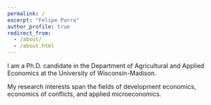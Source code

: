 ```yaml
---
permalink: /
excerpt: "Felipe Parra"
author_profile: true
redirect_from: 
  - /about/
  - /about.html
---
```


I am a Ph.D. candidate in the Department of Agricultural and Applied Economics at the University of Wisconsin-Madison.

My research interests span the fields of development economics, economics of conflicts, and applied microeconomics.
